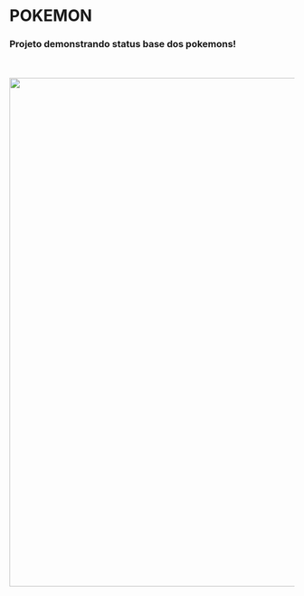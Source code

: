 # POKEMON
### Projeto demonstrando status base dos pokemons!
<br> <br>
<a href="https://github.com/LimaAnthonyY/pokemonBI/blob/main/Projeto%20Pokemon/BI/Imagens/poke.gif"> <img align="center" src="https://github.com/LimaAnthonyY/pokemonBI/blob/main/Projeto%20Pokemon/BI/Imagens/poke.gif?raw=true" width=900 ></a>
